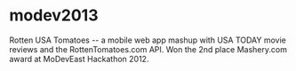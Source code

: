 modev2013
=========

Rotten USA Tomatoes -- a mobile web app mashup with USA TODAY movie reviews and the RottenTomatoes.com API.  Won the 2nd place Mashery.com award at MoDevEast Hackathon 2012.